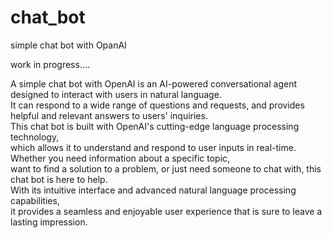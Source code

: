 # chat_bot
simple chat bot with OpanAI
  
work in progress....
  
  
  
  
A simple chat bot with OpenAI is an AI-powered conversational agent designed to interact with users in natural language.  
It can respond to a wide range of questions and requests, and provides helpful and relevant answers to users' inquiries.  
This chat bot is built with OpenAI's cutting-edge language processing technology,  
which allows it to understand and respond to user inputs in real-time.  
Whether you need information about a specific topic,  
want to find a solution to a problem,  or just need someone to chat with, this chat bot is here to help.  
With its intuitive interface and advanced natural  language processing capabilities,  
it provides a seamless and enjoyable user experience that is sure to leave a lasting impression.  
